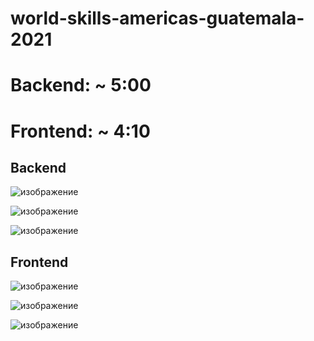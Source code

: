 # world-skills-americas-guatemala-2021

# Backend:   ~ 5:00 
# Frontend: ~ 4:10

<h2>Backend</h2>

![изображение](https://github.com/Vaseles/world-skills-americas-guatemala-2021/assets/82625479/4374ce14-1ea8-4055-808f-a5e3ac91e212)

![изображение](https://github.com/Vaseles/world-skills-americas-guatemala-2021/assets/82625479/71b1c1db-5786-455e-a728-452c3f040652)

![изображение](https://github.com/Vaseles/world-skills-americas-guatemala-2021/assets/82625479/403ecfa8-6aa7-48c6-8bc6-8d080e872670)

<h2>Frontend</h2>

![изображение](https://github.com/Vaseles/world-skills-americas-guatemala-2021/assets/82625479/897c1c82-ce2e-47c7-ba2d-0e3053fc25b0)

![изображение](https://github.com/Vaseles/world-skills-americas-guatemala-2021/assets/82625479/cd2e4cd6-185e-45d0-be41-b95973298fe6)

![изображение](https://github.com/Vaseles/world-skills-americas-guatemala-2021/assets/82625479/3497dc9d-086b-4083-8d19-12c69c31be68)
